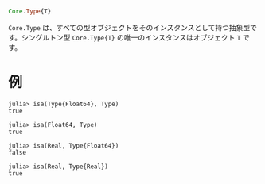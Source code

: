 ```julia
Core.Type{T}
```

`Core.Type` は、すべての型オブジェクトをそのインスタンスとして持つ抽象型です。シングルトン型 `Core.Type{T}` の唯一のインスタンスはオブジェクト `T` です。

# 例

```jldoctest
julia> isa(Type{Float64}, Type)
true

julia> isa(Float64, Type)
true

julia> isa(Real, Type{Float64})
false

julia> isa(Real, Type{Real})
true
```
